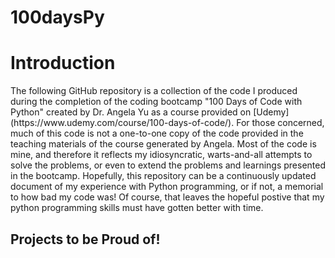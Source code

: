 # 100daysPy

<h1>Introduction</h1>
The following GitHub repository is a collection of the code I produced during the completion of the coding bootcamp "100 Days of Code with Python" created by Dr. Angela Yu as a course provided on [Udemy](https://www.udemy.com/course/100-days-of-code/). For those concerned, much of this code is not a one-to-one copy of the code provided in the teaching materials of the course generated by Angela. Most of the code is mine, and therefore it reflects my idiosyncratic, warts-and-all attempts to solve the problems, or even to extend the problems and learnings presented in the bootcamp. Hopefully, this repository can be a continuously updated document of my experience with Python programming, or if not, a memorial to how bad my code was! Of course, that leaves the hopeful postive that my python programming skills must have gotten better with time.

<h2>Projects to be Proud of!</h2>